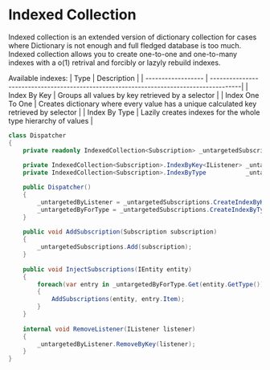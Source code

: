 # Indexed Collection   
Indexed collection is an extended version of dictionary collection for cases where Dictionary is not enough and full fledged database is too much.    
Indexed collection allows you to create one-to-one and one-to-many indexes with a o(1) retrival and forcibly or lazyly rebuild indexes.
 
Available indexes:
| Type               | Description                                                                            |
| ------------------ | ---------------------------------------------------------------------------------------| 
| Index By Key       | Groups all values by key retrieved by a selector                                       |
| Index One To One   | Creates dictionary where every value has a unique calculated key retrieved by selector |
| Index By Type      | Lazily creates indexes for the whole type hierarchy of values                          |

```c#
class Dispatcher
{
	private readonly IndexedCollection<Subscription> _untargetedSubscriptions = new();
	
	private IndexedCollection<Subscription>.IndexByKey<IListener> _untargetedByListener;
	private IndexedCollection<Subscription>.IndexByType           _untargetedByForType;

    public Dispatcher()
    {
        _untargetedByListener = _untargetedSubscriptions.CreateIndexByKey(p => p.ListenerContext.Listener);
        _untargetedByForType = _untargetedSubscriptions.CreateIndexByType(p => p.ForType);
    }
	
	public void AddSubscription(Subscription subscription)
    {
        _untargetedSubscriptions.Add(subscription);
    }
		
	public void InjectSubscriptions(IEntity entity)
    {
        foreach(var entry in _untargetedByForType.Get(entity.GetType()))
        {
            AddSubscriptions(entity, entry.Item);
        }
    }
	
	internal void RemoveListener(IListener listener)
    {
        _untargetedByListener.RemoveByKey(listener);
    }
}

